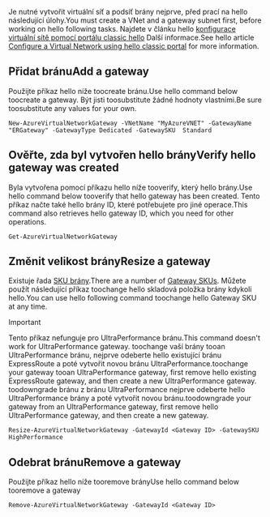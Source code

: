 <span data-ttu-id="0a88f-101">Je nutné vytvořit virtuální síť a podsíť brány nejprve, před prací na hello následující úlohy.</span><span class="sxs-lookup"><span data-stu-id="0a88f-101">You must create a VNet and a gateway subnet first, before working on hello following tasks.</span></span> <span data-ttu-id="0a88f-102">Najdete v článku hello [konfigurace virtuální sítě pomocí portálu classic hello](../articles/expressroute/expressroute-howto-vnet-portal-classic.md) Další informace.</span><span class="sxs-lookup"><span data-stu-id="0a88f-102">See hello article [Configure a Virtual Network using hello classic portal](../articles/expressroute/expressroute-howto-vnet-portal-classic.md) for more information.</span></span>   

## <a name="add-a-gateway"></a><span data-ttu-id="0a88f-103">Přidat bránu</span><span class="sxs-lookup"><span data-stu-id="0a88f-103">Add a gateway</span></span>
<span data-ttu-id="0a88f-104">Použijte příkaz hello níže toocreate bránu.</span><span class="sxs-lookup"><span data-stu-id="0a88f-104">Use hello command below toocreate a gateway.</span></span> <span data-ttu-id="0a88f-105">Být jisti toosubstitute žádné hodnoty vlastními.</span><span class="sxs-lookup"><span data-stu-id="0a88f-105">Be sure toosubstitute any values for your own.</span></span>

    New-AzureVirtualNetworkGateway -VNetName "MyAzureVNET" -GatewayName "ERGateway" -GatewayType Dedicated -GatewaySKU  Standard

## <a name="verify-hello-gateway-was-created"></a><span data-ttu-id="0a88f-106">Ověřte, zda byl vytvořen hello brány</span><span class="sxs-lookup"><span data-stu-id="0a88f-106">Verify hello gateway was created</span></span>
<span data-ttu-id="0a88f-107">Byla vytvořena pomocí příkazu hello níže tooverify, který hello brány.</span><span class="sxs-lookup"><span data-stu-id="0a88f-107">Use hello command below tooverify that hello gateway has been created.</span></span> <span data-ttu-id="0a88f-108">Tento příkaz načte také hello brány ID, které potřebujete pro jiné operace.</span><span class="sxs-lookup"><span data-stu-id="0a88f-108">This command also retrieves hello gateway ID, which you need for other operations.</span></span>

    Get-AzureVirtualNetworkGateway

## <a name="resize-a-gateway"></a><span data-ttu-id="0a88f-109">Změnit velikost brány</span><span class="sxs-lookup"><span data-stu-id="0a88f-109">Resize a gateway</span></span>
<span data-ttu-id="0a88f-110">Existuje řada [SKU brány](../articles/expressroute/expressroute-about-virtual-network-gateways.md).</span><span class="sxs-lookup"><span data-stu-id="0a88f-110">There are a number of [Gateway SKUs](../articles/expressroute/expressroute-about-virtual-network-gateways.md).</span></span> <span data-ttu-id="0a88f-111">Můžete použít následující příkaz toochange hello skladová položka brány kdykoli hello.</span><span class="sxs-lookup"><span data-stu-id="0a88f-111">You can use hello following command toochange hello Gateway SKU at any time.</span></span>

> [!IMPORTANT]
> <span data-ttu-id="0a88f-112">Tento příkaz nefunguje pro UltraPerformance bránu.</span><span class="sxs-lookup"><span data-stu-id="0a88f-112">This command doesn't work for UltraPerformance gateway.</span></span> <span data-ttu-id="0a88f-113">toochange vaší brány tooan UltraPerformance bránu, nejprve odeberte hello existující bránu ExpressRoute a poté vytvořit novou bránu UltraPerformance.</span><span class="sxs-lookup"><span data-stu-id="0a88f-113">toochange your gateway tooan UltraPerformance gateway, first remove hello existing ExpressRoute gateway, and then create a new UltraPerformance gateway.</span></span> <span data-ttu-id="0a88f-114">toodowngrade bránu z bránu UltraPerformance nejprve odeberte hello UltraPerformance brány a poté vytvořit novou bránu.</span><span class="sxs-lookup"><span data-stu-id="0a88f-114">toodowngrade your gateway from an UltraPerformance gateway, first remove hello UltraPerformance gateway, and then create a new gateway.</span></span> 
> 
> 

    Resize-AzureVirtualNetworkGateway -GatewayId <Gateway ID> -GatewaySKU HighPerformance

## <a name="remove-a-gateway"></a><span data-ttu-id="0a88f-115">Odebrat bránu</span><span class="sxs-lookup"><span data-stu-id="0a88f-115">Remove a gateway</span></span>
<span data-ttu-id="0a88f-116">Použijte příkaz hello níže tooremove brány</span><span class="sxs-lookup"><span data-stu-id="0a88f-116">Use hello command below tooremove a gateway</span></span>

    Remove-AzureVirtualNetworkGateway -GatewayId <Gateway ID>
